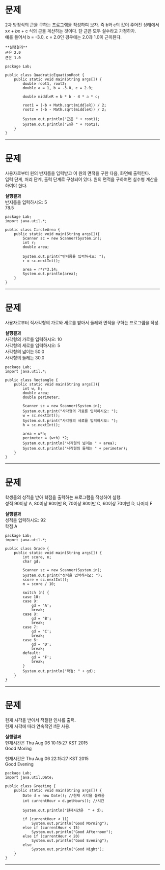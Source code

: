 # 문제
2차 방정식의 근을 구하는 프로그램을 작성하여 보자. 즉 b와 c의 값이 주어진 상태에서  
x*x + b*x + c 식의 근을 계산하는 것이다. 단 근은 모두 실수라고 가정하자.   
예를 들어서 b = -3.0, c = 2.0인 경우에는 2.0과 1.0이 근이된다.   
~~~
**실행결과**  
근은 2.0  
근은 1.0  
~~~
~~~
package Lab;

public class QuadraticEquationRoot {
	public static void main(String args[]) {
		double root1, root2;
		double a = 1, b = -3.0, c = 2.0;

		double middleR = b * b - 4 * a * c;

		root1 = (-b + Math.sqrt(middleR)) / 2;
		root2 = (-b - Math.sqrt(middleR)) / 2;

		System.out.println("근은 " + root1);
		System.out.println("근은 " + root2);
	}
} 
~~~
-------------------------------------------------------------------------------------------------------------------------------
# 문제
사용자로부터 원의 반지름을 입력받고 이 원의 면적을 구한 다음, 화면에 출력한다.  
입력 단계, 처리 단계, 출력 단계로 구성되어 있다. 원의 면적을 구하여면 실수형 계산을 하여야 한다. 

**실행결과**  
반지름을 입력하시오: 5  
78.5  
~~~
package Lab;
import java.util.*;

public class CircleArea {
	public static void main(String args[]){		
		Scanner sc = new Scanner(System.in);
		int r;
		double area;
		
		System.out.print("반지름을 입력하시오: ");
		r = sc.nextInt();
		
		area = r*r*3.14;
		System.out.println(area);
	}
}
~~~
------------------------------------------------------------------------------------------------------------------------------------
# 문제
사용자로부터 직사각형의 가로와 세로를 받아서 둘레와 면적을 구하는 프로그램을 작성.  

**실행결과**  
사각형의 가로를 입력하시오: 10  
사각형의 세로를 입력하시오: 5  
사각형의 넓이는 50.0  
사각형의 둘레는 30.0  
~~~
package Lab;
import java.util.*;

public class Rectangle {
	public static void main(String args[]){		
		int w, h;
		double area;
		double perimeter;
		
		Scanner sc = new Scanner(System.in);
		System.out.print("사각형의 가로를 입력하시오: ");
		w = sc.nextInt();
		System.out.print("사각형의 세로를 입력하시오: ");
		h = sc.nextInt();
		
		area = w*h;
		perimeter = (w+h) *2;
		System.out.println("사각형의 넓이는 " + area);
		System.out.println("사각형의 둘레는 " + perimeter);
	}
}
~~~
----------------------------------------------------------------------------------------------------------------------------------
# 문제
학생들의 성적을 받아 학점을 출력하는 프로그램을 작성하여 실행.  
성적 90이상 A, 80이상 90미만 B, 70이상 80미만 C, 60이상 70미만 D, 나머지 F  

**실행결과**  
성적을 입력하시오: 92  
학점 A  
~~~
package Lab;
import java.util.*;

public class Grade {
	public static void main(String args[]) {
		int score, n;
		char gd;

		Scanner sc = new Scanner(System.in);
		System.out.print("성적을 입력하시오: ");
		score = sc.nextInt();
		n = score / 10;
		
		switch (n) {
		case 10:
		case 9:
			gd = 'A';
			break;
		case 8:
			gd = 'B';
			break;
		case 7:
			gd = 'C';
			break;
		case 6:
			gd = 'D';
			break;
		default:
			gd = 'F';
			break;
		}
		System.out.println("학점: " + gd);
	}
}
~~~
------------------------------------------------------------------------------------------------------------------------------------
# 문제
현재 시각을 받아서 적절한 인사를 출력.  
현재 시각에 따라 연속적인 if문 사용.  

**실행결과**  
현재시간은 Thu Aug 06 10:15:27 KST 2015  
Good Moring  

현재시간은 Thu Aug 06 22:15:27 KST 2015  
Good Evening
~~~
package Lab;
import java.util.Date;

public class Greeting {
	public static void main(String args[]) {
		Date d = new Date(); //현재 시각을 불러옴
		int currentHour = d.getHours(); //시간

		System.out.println("현재시간은  " + d);

		if (currentHour < 11)
			System.out.println("Good Morning");
		else if (currentHour < 15)
			System.out.println("Good Afternoon");
		else if (currentHour < 20)
			System.out.println("Good Evening");
		else
			System.out.println("Good Night");
	}
}
~~~
------------------------------------------------------------------------------------------------------------------------------------
